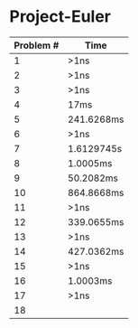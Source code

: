 # Project-Euler

| Problem #  | Time |
| ------------- | ------------- |
| 1  | \>1ns |
| 2  | \>1ns |
| 3  | \>1ns |
| 4  | 17ms |
| 5  | 241.6268ms |
| 6  | \>1ns |
| 7  | 1.6129745s |
| 8  | 1.0005ms |
| 9  | 50.2082ms |
| 10  | 864.8668ms |
| 11  | \>1ns |
| 12  | 339.0655ms |
| 13  | \>1ns |
| 14  | 427.0362ms |
| 15  | \>1ns |
| 16  | 1.0003ms |
| 17  | \>1ns |
| 18  |   |

